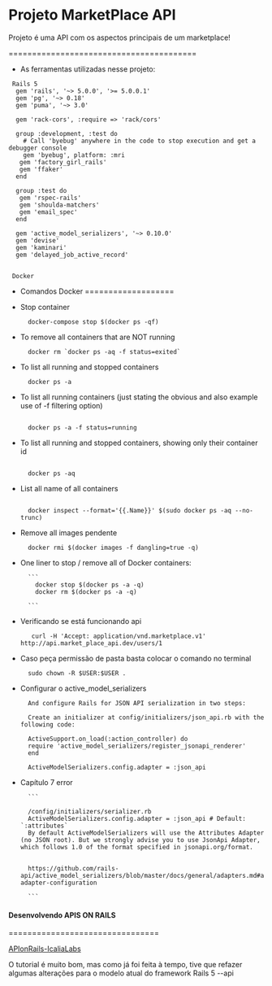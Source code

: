 # Projeto MarketPlace API

Projeto é uma API com os aspectos principais de um marketplace!

========================================
- As ferramentas utilizadas nesse projeto:

 ```
  Rails 5
   gem 'rails', '~> 5.0.0', '>= 5.0.0.1'
   gem 'pg', '~> 0.18'
   gem 'puma', '~> 3.0'

   gem 'rack-cors', :require => 'rack/cors'

   group :development, :test do
     # Call 'byebug' anywhere in the code to stop execution and get a debugger console
     gem 'byebug', platform: :mri
    gem 'factory_girl_rails'
    gem 'ffaker'
   end

   group :test do
    gem 'rspec-rails'
    gem 'shoulda-matchers'
    gem 'email_spec'
   end

   gem 'active_model_serializers', '~> 0.10.0'
   gem 'devise'
   gem 'kaminari'
   gem 'delayed_job_active_record'


  Docker

```

- Comandos Docker
===================

- Stop container

  ```
    docker-compose stop $(docker ps -qf)

  ```

- To remove all containers that are NOT running

  ```
    docker rm `docker ps -aq -f status=exited`

  ```

- To list all running and stopped containers
	```
	  docker ps -a

	```

- To list all running containers (just stating the obvious and also example use of -f filtering option)

	```

	  docker ps -a -f status=running

	```
- To list all running and stopped containers, showing only their container id

	```

	  docker ps -aq

	```
- List all name of all containers

	```

	  docker inspect --format='{{.Name}}' $(sudo docker ps -aq --no-trunc)

	```
- Remove all images pendente

	```
	  docker rmi $(docker images -f dangling=true -q)

	```

- One liner to stop / remove all of Docker containers:

		```
		  docker stop $(docker ps -a -q)
		  docker rm $(docker ps -a -q)

		```
- Verificando se está funcionando api

	```
	   curl -H 'Accept: application/vnd.marketplace.v1' http://api.market_place_api.dev/users/1

	```

- Caso peça permissão de pasta basta colocar o comando no terminal

	```
	  sudo chown -R $USER:$USER .

	```

- Configurar o active_model_serializers

	```
	  And configure Rails for JSON API serialization in two steps:

	  Create an initializer at config/initializers/json_api.rb with the following code:

	  ActiveSupport.on_load(:action_controller) do
	  require 'active_model_serializers/register_jsonapi_renderer'
	  end

	  ActiveModelSerializers.config.adapter = :json_api

    ```



- Capítulo 7 error

		```

		/config/initializers/serializer.rb
		ActiveModelSerializers.config.adapter = :json_api # Default: `:attributes`
		By default ActiveModelSerializers will use the Attributes Adapter (no JSON root). But we strongly advise you to use JsonApi Adapter, which follows 1.0 of the format specified in jsonapi.org/format.


		https://github.com/rails-api/active_model_serializers/blob/master/docs/general/adapters.md#advanced-adapter-configuration

		```

#### Desenvolvendo APIS ON RAILS
================================

[APIonRails-IcaliaLabs](http://apionrails.icalialabs.com/)

O tutorial é muito bom, mas como já foi feita à tempo, tive que refazer algumas alterações para o modelo atual do framework Rails 5 --api
